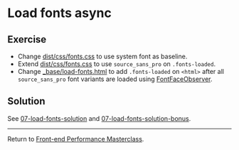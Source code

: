 # Load fonts async

## Exercise

* Change [dist/css/fonts.css](src/optimised/dist/css/fonts.css) to use system font as baseline.
* Extend [dist/css/fonts.css](src/optimised/dist/css/fonts.css) to use `source_sans_pro` on `.fonts-loaded`.
* Change [_base/load-fonts.html](src/optimised/_base/load-fonts.html) to add `.fonts-loaded` on `<html>` after all `source_sans_pro` font variants are loaded using [FontFaceObserver](https://github.com/bramstein/fontfaceobserver#how-to-use).

## Solution

See [07-load-fonts-solution](https://github.com/voorhoede/front-end-performance-masterclass/tree/07-load-fonts-solution)
and [07-load-fonts-solution-bonus](https://github.com/voorhoede/front-end-performance-masterclass/tree/07-load-fonts-solution-bonus).

---

Return to [Front-end Performance Masterclass](https://github.com/voorhoede/front-end-performance-masterclass).